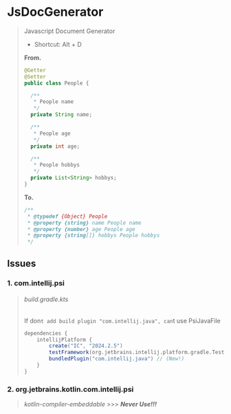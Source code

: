 # JsDocGenerator

> Javascript Document Generator
> 
> - Shortcut: Alt + D
> 
> **From.**
> 
> ```java
> @Getter
> @Setter
> public class People {
> 
>   /**
>    * People name
>    */
>   private String name;
> 
>   /**
>    * People age
>    */
>   private int age;
> 
>   /**
>    * People hobbys
>    */
>   private List<String> hobbys;
> }
> ```
>
> **To.**
> 
> ```javascript
> /**
>  * @typedef {Object} People
>  * @property {string} name People name
>  * @property {number} age People age
>  * @property {string[]} hobbys People hobbys
>  */
> ```

## Issues

### 1. com.intellij.psi
> ###### build.gradle.kts
> If don`t add build plugin "com.intellij.java", can`t use PsiJavaFile
> ```groovy
> dependencies {
>     intellijPlatform {
>         create("IC", "2024.2.5")
>         testFramework(org.jetbrains.intellij.platform.gradle.TestFrameworkType.Platform)
>         bundledPlugin("com.intellij.java") // (New!)
>     }
> }
> ```

### 2. org.jetbrains.kotlin.com.intellij.psi
> _kotlin-compiler-embeddable_ >>> ***Never Use!!!***
